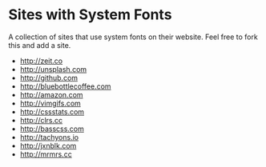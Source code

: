 # Sites with System Fonts

A collection of sites that use system fonts on their website. Feel free
to fork this and add a site.

* http://zeit.co
* http://unsplash.com
* http://github.com
* http://bluebottlecoffee.com
* http://amazon.com
* http://vimgifs.com
* http://cssstats.com
* http://clrs.cc
* http://basscss.com
* http://tachyons.io
* http://jxnblk.com
* http://mrmrs.cc
